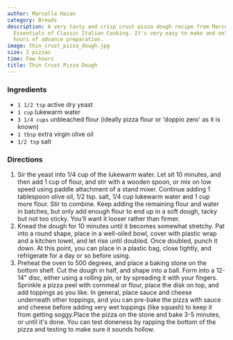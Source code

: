 ```yaml
---
author: Marcella Hazan
category: Breads
description: A very tasty and crisp crust pizza dough recipe from Marcella Hazan's
  Essentials of Classic Italian Cooking. It's very easy to make and only needs a few
  hours of advance preparation.
image: thin_crust_pizza_dough.jpg
size: 2 pizzas
time: Few hours
title: Thin Crust Pizza Dough
---
```


### Ingredients

* `1 1/2 tsp` active dry yeast
* `1 cup` lukewarm water
* `3 1/4 cups` unbleached flour (ideally pizza flour or 'doppio zero' as it is known)
* `1 tbsp` extra virgin olive oil
* `1/2 tsp` salt

### Directions

1. Sir the yeast into 1/4 cup of the lukewarm water. Let sit 10 minutes, and then add 1 cup of flour, and stir with a wooden spoon, or mix on low speed using paddle attachment of a stand mixer. Continue adding 1 tablespoon olive oil, 1/2 tsp. salt, 1/4 cup lukewarm water and 1 cup more flour. Stir to combine. Keep adding the remaining flour and water in batches, but only add enough flour to end up in a soft dough, tacky but not too sticky. You'll want it looser rather than firmer.
2. Knead the dough for 10 minutes until it becomes somewhat stretchy. Pat into a round shape, place in a well-oiled bowl, cover with plastic wrap and a kitchen towel, and let rise until doubled. Once doubled, punch it down. At this point, you can place in a plastic bag, close tightly, and refrigerate for a day or so before using.
3. Preheat the oven to 500 degrees, and place a baking stone on the bottom shelf. Cut the dough in half, and shape into a ball. Form into a 12-14" disc, either using a rolling pin, or by spreading it with your fingers. Sprinkle a pizza peel with cornmeal or flour, place the disk on top, and add toppings as you like. In general, place sauce and cheese underneath other toppings, and you can pre-bake the pizza with sauce and cheese before adding very wet toppings (like squash) to keep it from getting soggy.Place the pizza on the stone and bake 3-5 minutes, or until it's done. You can test doneness by rapping the bottom of the pizza and testing to make sure it sounds hollow.